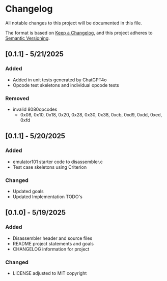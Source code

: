 # Changelog

All notable changes to this project will be documented in this file.

The format is based on [Keep a Changelog](https://keepachangelog.com/en/1.1.0/),
and this project adheres to [Semantic Versioning](https://semver.org/spec/v2.0.0.html).

## [0.1.1] - 5/21/2025

### Added
- Added in unit tests generated by ChatGPT4o
- Opcode test skeletons and individual opcode tests

### Removed
- invalid 8080opcodes
    - 0x08, 0x10, 0x18, 0x20, 0x28, 0x30, 0x38, 0xcb, 0xd9, 0xdd, 0xed, 0xfd

## [0.1.1] - 5/20/2025

### Added
- emulator101 starter code to disassembler.c
- Test case skeletons using Criterion

### Changed
- Updated goals
- Updated Implementation TODO's

## [0.1.0] - 5/19/2025

### Added
- Disassembler header and source files
- README project statements and goals
- CHANGELOG information for project

### Changed
- LICENSE adjusted to MIT copyright